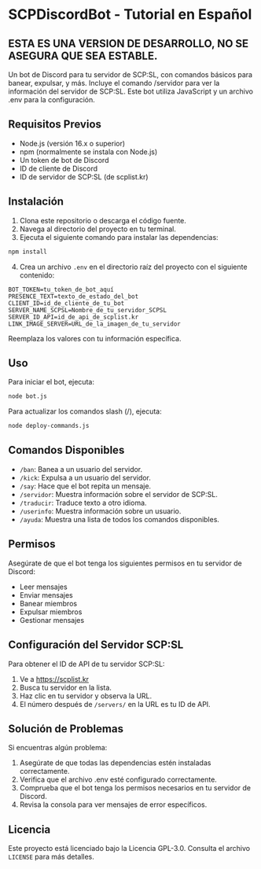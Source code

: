 # SCPDiscordBot - Tutorial en Español

## ESTA ES UNA VERSION DE DESARROLLO, NO SE ASEGURA QUE SEA ESTABLE.

Un bot de Discord para tu servidor de SCP:SL, con comandos básicos para banear, expulsar, y más. Incluye el comando /servidor para ver la información del servidor de SCP:SL. Este bot utiliza JavaScript y un archivo .env para la configuración.

## Requisitos Previos

- Node.js (versión 16.x o superior)
- npm (normalmente se instala con Node.js)
- Un token de bot de Discord
- ID de cliente de Discord
- ID de servidor de SCP:SL (de scplist.kr)

## Instalación

1. Clona este repositorio o descarga el código fuente.
2. Navega al directorio del proyecto en tu terminal.
3. Ejecuta el siguiente comando para instalar las dependencias:

```bash
npm install
```

4. Crea un archivo `.env` en el directorio raíz del proyecto con el siguiente contenido:

```env
BOT_TOKEN=tu_token_de_bot_aquí
PRESENCE_TEXT=texto_de_estado_del_bot
CLIENT_ID=id_de_cliente_de_tu_bot
SERVER_NAME_SCPSL=Nombre_de_tu_servidor_SCPSL
SERVER_ID_API=id_de_api_de_scplist.kr
LINK_IMAGE_SERVER=URL_de_la_imagen_de_tu_servidor
```

Reemplaza los valores con tu información específica.

## Uso

Para iniciar el bot, ejecuta:

```bash
node bot.js
```

Para actualizar los comandos slash (/), ejecuta:

```bash
node deploy-commands.js
```

## Comandos Disponibles

- `/ban`: Banea a un usuario del servidor.
- `/kick`: Expulsa a un usuario del servidor.
- `/say`: Hace que el bot repita un mensaje.
- `/servidor`: Muestra información sobre el servidor de SCP:SL.
- `/traducir`: Traduce texto a otro idioma.
- `/userinfo`: Muestra información sobre un usuario.
- `/ayuda`: Muestra una lista de todos los comandos disponibles.

## Permisos

Asegúrate de que el bot tenga los siguientes permisos en tu servidor de Discord:

- Leer mensajes
- Enviar mensajes
- Banear miembros
- Expulsar miembros
- Gestionar mensajes

## Configuración del Servidor SCP:SL

Para obtener el ID de API de tu servidor SCP:SL:

1. Ve a https://scplist.kr
2. Busca tu servidor en la lista.
3. Haz clic en tu servidor y observa la URL.
4. El número después de `/servers/` en la URL es tu ID de API.

## Solución de Problemas

Si encuentras algún problema:

1. Asegúrate de que todas las dependencias estén instaladas correctamente.
2. Verifica que el archivo .env esté configurado correctamente.
3. Comprueba que el bot tenga los permisos necesarios en tu servidor de Discord.
4. Revisa la consola para ver mensajes de error específicos.

## Licencia

Este proyecto está licenciado bajo la Licencia GPL-3.0. Consulta el archivo `LICENSE` para más detalles.